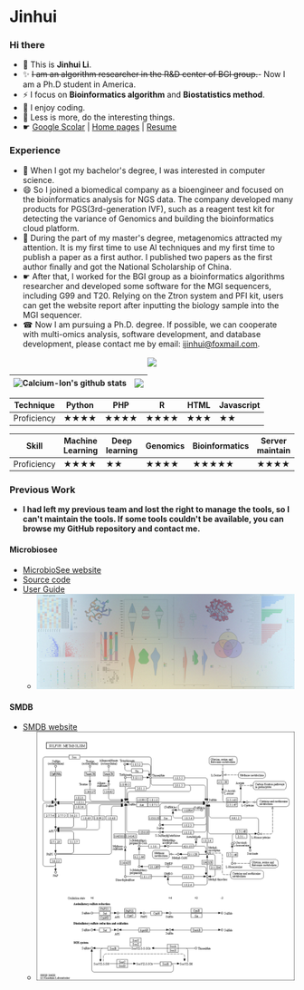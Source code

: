 # Jinhui
### Hi there 
- 🔭 This is  **Jinhui Li**.  
- ✨ ~~I am an algorithm researcher in the R&D center of BGI group.~~- Now I am a Ph.D student in America. 
- ⚡ I focus on **Bioinformatics algorithm** and **Biostatistics method**.
- 👋 I enjoy coding.
- 💬 Less is more, do the interesting things.
- ☛ [Google Scolar](https://scholar.google.com/citations?user=T4z1JAQAAAAJ&hl) | [Home pages](https://jinhuili-lab.github.io/) | [Resume](https://jinhuili-lab.github.io/resume/)
### Experience
- 🤔 When I got my bachelor's degree, I was interested in computer science.
- 😄 So I joined a biomedical company as a bioengineer and focused on the bioinformatics analysis for NGS data. The company developed many products for PGS(3rd-generation IVF), such as a reagent test kit for detecting the variance of Genomics and building the bioinformatics cloud platform.
- 👯 During the part of my master's degree, metagenomics attracted my attention. It is my first time to use AI techniques and my first time to publish a paper as a first author. I published two papers as the first author finally and got the National Scholarship of China.
- ☛ After that, I worked for the BGI group as a bioinformatics algorithms  researcher and developed some software for the MGI sequencers, including G99 and T20. Relying on the Ztron system and PFI kit, users can get the website report after inputting the biology sample into the MGI sequencer. 
- ☎ Now I am pursuing a Ph.D. degree. If possible, we can cooperate with multi-omics analysis, software development, and database development, please contact me by email: ijinhui@foxmail.com.
<center>
 
 <img align="center" src="https://raw.cachefly.998111.xyz/ymh0000123/ymh0000123/output/github-contribution-grid-snake.svg"/>
 
 |<img align="center" src="https://github-readme-stats.vercel.app/api?username=jinhuili-lab&show_icons=true&theme=buefy&hide_border=true" alt="Calcium-Ion's github stats" /> |<img align="center" src="https://github-readme-stats.vercel.app/api/top-langs/?username=jinhuili-lab&layout=compact&theme=buefy&hide_border=true&hide=html,css" /> |
| ------------- | ------------- |

|Technique|Python|PHP|R|HTML|Javascript|
|---|---|---|---|---|---|
|Proficiency|★★★★|★★★★|★★★★|★★★|★★|

|Skill|Machine Learning|Deep learning|Genomics|Bioinformatics|Server maintain|
|---|---|---|---|---|---|
|Proficiency|★★★★|★★|★★★★|★★★★★|★★★★|

</center>

### Previous Work 
- **I had left my previous team and lost the right to manage the tools, so I can't maintain the tools. If some tools couldn't be available, you can browse my GitHub repository and contact me.**
#### Microbiosee
- [MicrobioSee website](https://microbiosee.gxu.edu.cn/)
- [Source code](https://github.com/MicrobioSee/MicrobioSee)
- [User Guide](https://microbiosee.github.io/)
  * ![](https://github.com/jinhuili-lab/jinhuili-lab/blob/main/pic01.jpg)   
#### SMDB
- [SMDB website](https://smdb.gxu.edu.cn/)
  * ![](https://github.com/jinhuili-lab/jinhuili-lab/blob/main/map00920.png)


